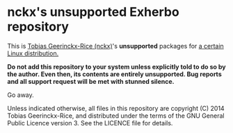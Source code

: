nckx's __unsupported__ Exherbo repository
=========================================

This is [Tobias Geerinckx-Rice (nckx)][contact]'s **unsupported**
packages for [a certain Linux distribution.][exherbo]

**Do not add this repository to your system unless explicitly told to do
so by the author. Even then, its contents are entirely unsupported. Bug
reports and all support request will be met with stunned silence.**

Go away.

  [contact]: mailto:tobias.geerinckx.rice@gmail.com
  [exherbo]: http://exherbo.org

Unless indicated otherwise, all files in this repository are copyright
(C) 2014 Tobias Geerinckx-Rice, and distributed under the terms of the
GNU General Public Licence version 3. See the LICENCE file for details.
